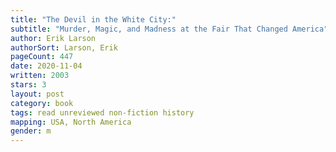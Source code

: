 ```yaml
---
title: "The Devil in the White City:"
subtitle: "Murder, Magic, and Madness at the Fair That Changed America"
author: Erik Larson
authorSort: Larson, Erik
pageCount: 447
date: 2020-11-04
written: 2003
stars: 3
layout: post
category: book
tags: read unreviewed non-fiction history
mapping: USA, North America
gender: m
---
```

